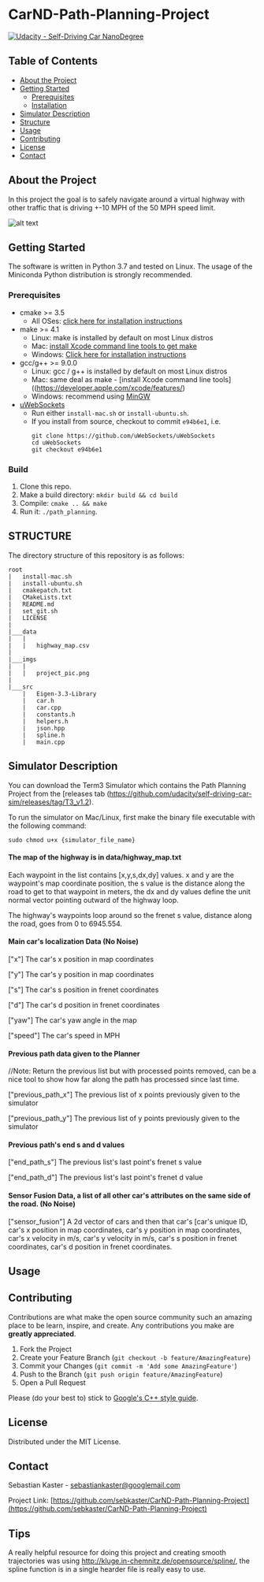 # CarND-Path-Planning-Project
[![Udacity - Self-Driving Car NanoDegree](https://s3.amazonaws.com/udacity-sdc/github/shield-carnd.svg)](http://www.udacity.com/drive)

<!-- TABLE OF CONTENTS -->
## Table of Contents

* [About the Project](#about-the-project)
* [Getting Started](#getting-started)
  * [Prerequisites](#prerequisites)
  * [Installation](#installation)
* [Simulator Description](#simulator-description)
* [Structure](#structure)
* [Usage](#usage)
* [Contributing](#contributing)
* [License](#license)
* [Contact](#contact)


[//]: # (Image References)

[image1]: ./examples/straight_lines1_final.jpg


About the Project
---

In this project the goal is to safely navigate around a virtual highway with other traffic that is driving +-10 MPH of the 50 MPH speed limit.

![alt text][image1]


<!-- GETTING STARTED -->
## Getting Started

The software is written in Python 3.7 and tested on Linux. The usage of the Miniconda Python distribution is strongly recommended.

### Prerequisites

* cmake >= 3.5
  * All OSes: [click here for installation instructions](https://cmake.org/install/)
* make >= 4.1
  * Linux: make is installed by default on most Linux distros
  * Mac: [install Xcode command line tools to get make](https://developer.apple.com/xcode/features/)
  * Windows: [Click here for installation instructions](http://gnuwin32.sourceforge.net/packages/make.htm)
* gcc/g++ >= 9.0.0
  * Linux: gcc / g++ is installed by default on most Linux distros
  * Mac: same deal as make - [install Xcode command line tools]((https://developer.apple.com/xcode/features/)
  * Windows: recommend using [MinGW](http://www.mingw.org/)
* [uWebSockets](https://github.com/uWebSockets/uWebSockets)
  * Run either `install-mac.sh` or `install-ubuntu.sh`.
  * If you install from source, checkout to commit `e94b6e1`, i.e.
    ```
    git clone https://github.com/uWebSockets/uWebSockets 
    cd uWebSockets
    git checkout e94b6e1
    ```

### Build

1. Clone this repo.
2. Make a build directory: `mkdir build && cd build`
3. Compile: `cmake .. && make`
4. Run it: `./path_planning`.

<!-- STRUCTURE -->
## STRUCTURE
The directory structure of this repository is as follows:
```
root
|   install-mac.sh
|   install-ubuntu.sh
|   cmakepatch.txt
|   CMakeLists.txt
|   README.md
|   set_git.sh
|   LICENSE
|
|___data
|   |   
|   |   highway_map.csv
|
|___imgs
|   |   
|   |   project_pic.png 
|   
|___src
    |   Eigen-3.3-Library
    |   car.h
    |   car.cpp
    |   constants.h
    |   helpers.h
    |   json.hpp
    |   spline.h
    |   main.cpp
```

## Simulator Description
You can download the Term3 Simulator which contains the Path Planning Project from the [releases tab (https://github.com/udacity/self-driving-car-sim/releases/tag/T3_v1.2).  

To run the simulator on Mac/Linux, first make the binary file executable with the following command:
```shell
sudo chmod u+x {simulator_file_name}
```

#### The map of the highway is in data/highway_map.txt
Each waypoint in the list contains  [x,y,s,dx,dy] values. x and y are the waypoint's map coordinate position, the s value is the distance along the road to get to that waypoint in meters, the dx and dy values define the unit normal vector pointing outward of the highway loop.

The highway's waypoints loop around so the frenet s value, distance along the road, goes from 0 to 6945.554.

#### Main car's localization Data (No Noise)

["x"] The car's x position in map coordinates

["y"] The car's y position in map coordinates

["s"] The car's s position in frenet coordinates

["d"] The car's d position in frenet coordinates

["yaw"] The car's yaw angle in the map

["speed"] The car's speed in MPH

#### Previous path data given to the Planner

//Note: Return the previous list but with processed points removed, can be a nice tool to show how far along
the path has processed since last time. 

["previous_path_x"] The previous list of x points previously given to the simulator

["previous_path_y"] The previous list of y points previously given to the simulator

#### Previous path's end s and d values 

["end_path_s"] The previous list's last point's frenet s value

["end_path_d"] The previous list's last point's frenet d value

#### Sensor Fusion Data, a list of all other car's attributes on the same side of the road. (No Noise)

["sensor_fusion"] A 2d vector of cars and then that car's [car's unique ID, car's x position in map coordinates, car's y position in map coordinates, car's x velocity in m/s, car's y velocity in m/s, car's s position in frenet coordinates, car's d position in frenet coordinates. 

<!-- USAGE EXAMPLES -->
## Usage


<!-- CONTRIBUTING -->
## Contributing

Contributions are what make the open source community such an amazing place to be learn, inspire, and create. Any contributions you make are **greatly appreciated**.

1. Fork the Project
2. Create your Feature Branch (`git checkout -b feature/AmazingFeature`)
3. Commit your Changes (`git commit -m 'Add some AmazingFeature'`)
4. Push to the Branch (`git push origin feature/AmazingFeature`)
5. Open a Pull Request

Please (do your best to) stick to [Google's C++ style guide](https://google.github.io/styleguide/cppguide.html).

<!-- LICENSE -->
## License

Distributed under the MIT License.

<!-- CONTACT -->
## Contact

Sebastian Kaster - sebastiankaster@googlemail.com

Project Link: [https://github.com/sebkaster/CarND-Path-Planning-Project](https://github.com/sebkaster/CarND-Path-Planning-Project)


   
## Tips

A really helpful resource for doing this project and creating smooth trajectories was using http://kluge.in-chemnitz.de/opensource/spline/, the spline function is in a single hearder file is really easy to use.

